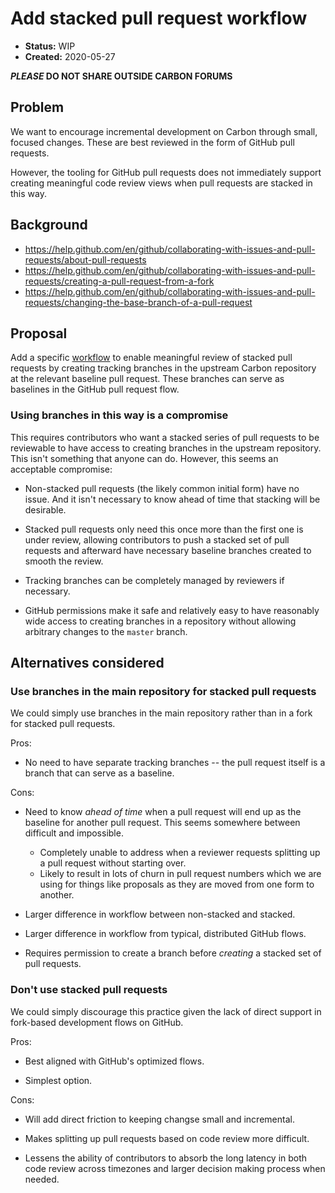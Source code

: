 # Add stacked pull request workflow

<!--
Part of the Carbon Language project, under the Apache License v2.0 with LLVM
Exceptions. See /LICENSE for license information.
SPDX-License-Identifier: Apache-2.0 WITH LLVM-exception
-->

- **Status:** WIP
- **Created:** 2020-05-27

**_PLEASE_ DO NOT SHARE OUTSIDE CARBON FORUMS**

## Problem

We want to encourage incremental development on Carbon through small, focused
changes. These are best reviewed in the form of GitHub pull requests.

However, the tooling for GitHub pull requests does not immediately support
creating meaningful code review views when pull requests are stacked in this
way.

## Background

- https://help.github.com/en/github/collaborating-with-issues-and-pull-requests/about-pull-requests
- https://help.github.com/en/github/collaborating-with-issues-and-pull-requests/creating-a-pull-request-from-a-fork
- https://help.github.com/en/github/collaborating-with-issues-and-pull-requests/changing-the-base-branch-of-a-pull-request

## Proposal

Add a specific
[workflow](../docs/project/pull_request_workflow.md#stacking-dependent-pull-requests)
to enable meaningful review of stacked pull requests by creating tracking
branches in the upstream Carbon repository at the relevant baseline pull
request. These branches can serve as baselines in the GitHub pull request flow.

### Using branches in this way is a compromise

This requires contributors who want a stacked series of pull requests to be
reviewable to have access to creating branches in the upstream repository. This
isn't something that anyone can do. However, this seems an acceptable
compromise:

- Non-stacked pull requests (the likely common initial form) have no issue. And
  it isn't necessary to know ahead of time that stacking will be desirable.

- Stacked pull requests only need this once more than the first one is under
  review, allowing contributors to push a stacked set of pull requests and
  afterward have necessary baseline branches created to smooth the review.

- Tracking branches can be completely managed by reviewers if necessary.

- GitHub permissions make it safe and relatively easy to have reasonably wide
  access to creating branches in a repository without allowing arbitrary changes
  to the `master` branch.

## Alternatives considered

### Use branches in the main repository for stacked pull requests

We could simply use branches in the main repository rather than in a fork for
stacked pull requests.

Pros:

- No need to have separate tracking branches -- the pull request itself is a
  branch that can serve as a baseline.

Cons:

- Need to know _ahead of time_ when a pull request will end up as the baseline
  for another pull request. This seems somewhere between difficult and
  impossible.

  - Completely unable to address when a reviewer requests splitting up a pull
    request without starting over.
  - Likely to result in lots of churn in pull request numbers which we are using
    for things like proposals as they are moved from one form to another.

- Larger difference in workflow between non-stacked and stacked.

- Larger difference in workflow from typical, distributed GitHub flows.

- Requires permission to create a branch before _creating_ a stacked set of pull
  requests.

### Don't use stacked pull requests

We could simply discourage this practice given the lack of direct support in
fork-based development flows on GitHub.

Pros:

- Best aligned with GitHub's optimized flows.

- Simplest option.

Cons:

- Will add direct friction to keeping changse small and incremental.

- Makes splitting up pull requests based on code review more difficult.

- Lessens the ability of contributors to absorb the long latency in both code
  review across timezones and larger decision making process when needed.
